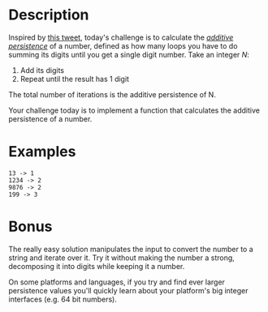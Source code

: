 <div class="md"><h1>Description</h1>

<p>Inspired by <a href="https://twitter.com/fermatslibrary/status/1089883307473543170">this tweet</a>, today's challenge is to calculate the <a href="http://mathworld.wolfram.com/AdditivePersistence.html"><em>additive persistence</em></a> of a number, defined as how many loops you have to do summing its digits until you get a single digit number. Take an integer <em>N</em>:</p>

<ol>
<li>Add its digits</li>
<li>Repeat until the result has 1 digit</li>
</ol>

<p>The total number of iterations is the additive persistence of N. </p>

<p>Your challenge today is to implement a function that calculates the additive persistence of a number. </p>

<h1>Examples</h1>

<pre><code>13 -&gt; 1
1234 -&gt; 2
9876 -&gt; 2
199 -&gt; 3
</code></pre>

<h1>Bonus</h1>

<p>The really easy solution manipulates the input to convert the number to a string and iterate over it. Try it without making the number a strong, decomposing it into digits while keeping it a number. </p>

<p>On some platforms and languages, if you try and find ever larger persistence values you'll quickly learn about your platform's big integer interfaces (e.g. 64 bit numbers). </p>
</div>